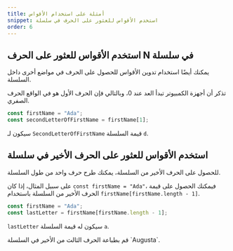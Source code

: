 ```yaml
---
title: أمثلة على استخدام الأقواس
snippet: استخدم الأقواس للعثور على الحرف في سلسلة
order: 6
---
```


## استخدم الأقواس للعثور على الحرف N في سلسلة

يمكنك أيضًا استخدام تدوين الأقواس للحصول على الحرف في مواضع أخرى داخل السلسلة.

تذكر أن أجهزة الكمبيوتر تبدأ العد عند 0، وبالتالي فإن الحرف الأول هو في الواقع
الحرف الصفري.

```js
const firstName = "Ada";
const secondLetterOfFirstName = firstName[1];
```

سيكون لـ `SecondLetterOfFirstName` قيمة السلسلة `d`.

## استخدم الأقواس للعثور على الحرف الأخير في سلسلة

للحصول على الحرف الأخير من السلسلة، يمكنك طرح حرف واحد من طول السلسلة.

على سبيل المثال، إذا كان `const firstName = "Ada"`، فيمكنك الحصول على قيمة الحرف
الأخير من السلسلة باستخدام `firstName[firstName.length - 1]`.

```js
const firstName = "Ada";
const lastLetter = firstName[firstName.length - 1];
```

`lastLetter` سيكون له قيمة السلسلة `a`.

<!-- quiz make use get the char last the last letter -->
<!--
const firstName = "Augusta";
const thirdToLastLetter = firstName[firstName.length - 3];
 -->
<div class="quiz">
قم بطباعة الحرف الثالث من الأخير في السلسلة `Augusta`.
<div>
